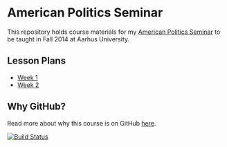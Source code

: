# American Politics Seminar #

This repository holds course materials for my [American Politics Seminar](http://thomasleeper.com/ampolcourse) to be taught in Fall 2014 at Aarhus University.

## Lesson Plans ##

 - [Week 1](Lessons/Week1.md)
 - [Week 2](Lessons/Week2.md)

## Why GitHub? ##

Read more about why this course is on GitHub [here](fork.md).

[![Build Status](https://travis-ci.org/leeper/ampolcourse.png?branch=gh-pages)](https://travis-ci.org/leeper/ampolcourse)
